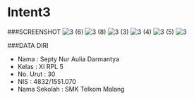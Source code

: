 # Intent3

###SCREENSHOT
![3 (6)](https://s14.postimg.org/n031jlx69/3_6.jpg)
![3 (8)](https://s16.postimg.org/fz06dquqt/3_8.jpg)
![3 (3)](https://s18.postimg.org/epk072ce1/3_3.jpg)
![3 (4)](https://s22.postimg.org/fsmpkdepd/3_4.jpg)
![3 (5)](https://s12.postimg.org/p0ddt63al/3_5.jpg)
![3](https://s9.postimg.org/9i48x6hxr/image.jpg)

###DATA DIRI
- Nama          : Septy Nur Aulia Darmantya
- Kelas         : XI RPL 5
- No. Urut      : 30
- NIS           : 4832/1551.070
- Nama Sekolah  : SMK Telkom Malang
